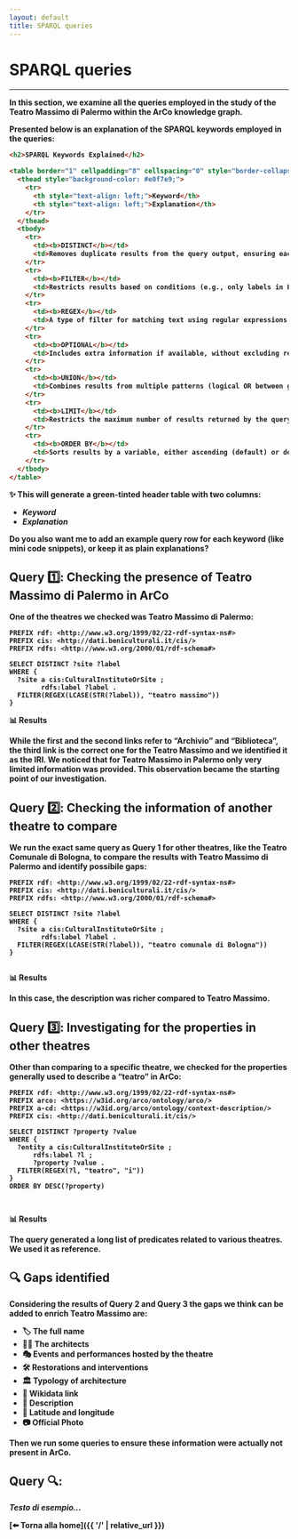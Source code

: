 ```yaml
---
layout: default
title: SPARQL queries
---
```


# <strong>SPARQL queries<strong>


---
In this section, we examine all the <strong>queries<strong> employed in the study of the <strong>Teatro Massimo di Palermo<strong> within the <strong>ArCo knowledge graph<strong>.

Presented below is an explanation of the SPARQL keywords employed in the queries:

```html
<h2>SPARQL Keywords Explained</h2>

<table border="1" cellpadding="8" cellspacing="0" style="border-collapse: collapse; width: 100%; font-family: Arial, sans-serif;">
  <thead style="background-color: #e0f7e9;">
    <tr>
      <th style="text-align: left;">Keyword</th>
      <th style="text-align: left;">Explanation</th>
    </tr>
  </thead>
  <tbody>
    <tr>
      <td><b>DISTINCT</b></td>
      <td>Removes duplicate results from the query output, ensuring each row is unique.</td>
    </tr>
    <tr>
      <td><b>FILTER</b></td>
      <td>Restricts results based on conditions (e.g., only labels in English).</td>
    </tr>
    <tr>
      <td><b>REGEX</b></td>
      <td>A type of filter for matching text using regular expressions (e.g., find labels containing "teatro massimo").</td>
    </tr>
    <tr>
      <td><b>OPTIONAL</b></td>
      <td>Includes extra information if available, without excluding results when data is missing.</td>
    </tr>
    <tr>
      <td><b>UNION</b></td>
      <td>Combines results from multiple patterns (logical OR between graph patterns).</td>
    </tr>
    <tr>
      <td><b>LIMIT</b></td>
      <td>Restricts the maximum number of results returned by the query.</td>
    </tr>
    <tr>
      <td><b>ORDER BY</b></td>
      <td>Sorts results by a variable, either ascending (default) or descending.</td>
    </tr>
  </tbody>
</table>
```

✨ This will generate a **green-tinted header table** with two columns:

* *Keyword*
* *Explanation*

Do you also want me to **add an example query row** for each keyword (like mini code snippets), or keep it as plain explanations?


## Query 1️⃣: Checking the presence of Teatro Massimo di Palermo in ArCo
One of the theatres we checked was Teatro Massimo di Palermo:

```sparql
PREFIX rdf: <http://www.w3.org/1999/02/22-rdf-syntax-ns#>
PREFIX cis: <http://dati.beniculturali.it/cis/>
PREFIX rdfs: <http://www.w3.org/2000/01/rdf-schema#>

SELECT DISTINCT ?site ?label
WHERE { 
  ?site a cis:CulturalInstituteOrSite ;
        rdfs:label ?label .
  FILTER(REGEX(LCASE(STR(?label)), "teatro massimo"))
}

```
**📊 Results**

While the first and the second links refer to “Archivio” and “Biblioteca”, the third link is the correct one for the Teatro Massimo and we identified it as the IRI. 
We noticed that for Teatro Massimo in Palermo only very limited information was provided. This observation became the starting point of our investigation.


## Query 2️⃣: Checking the information of another theatre to compare 
We run the exact same query as Query 1 for other theatres, like the Teatro Comunale di Bologna, to compare the results with Teatro Massimo di Palermo and identify possibile gaps: 

```sparql
PREFIX rdf: <http://www.w3.org/1999/02/22-rdf-syntax-ns#>
PREFIX cis: <http://dati.beniculturali.it/cis/>
PREFIX rdfs: <http://www.w3.org/2000/01/rdf-schema#>

SELECT DISTINCT ?site ?label
WHERE { 
  ?site a cis:CulturalInstituteOrSite ;
        rdfs:label ?label .
  FILTER(REGEX(LCASE(STR(?label)), "teatro comunale di Bologna"))
}


```
**📊 Results**


In this case, the description was richer compared to Teatro Massimo.

## Query 3️⃣: Investigating for the properties in other theatres
Other than comparing to a specific theatre, we checked for the properties generally used to describe a “teatro” in ArCo:

```sparql
PREFIX rdf: <http://www.w3.org/1999/02/22-rdf-syntax-ns#> 
PREFIX arco: <https://w3id.org/arco/ontology/arco/> 
PREFIX a-cd: <https://w3id.org/arco/ontology/context-description/>
PREFIX cis: <http://dati.beniculturali.it/cis/> 

SELECT DISTINCT ?property ?value 
WHERE {  
  ?entity a cis:CulturalInstituteOrSite ;
      rdfs:label ?l ; 
      ?property ?value .  
  FILTER(REGEX(?l, "teatro", "i"))  
}  
ORDER BY DESC(?property)



```
**📊 Results** 


The query generated a long list of predicates related to various theatres. We used it as reference. 

## 🔍 Gaps identified
Considering the results of Query 2 and Query 3 the gaps we think can be added to enrich Teatro Massimo are: 
<ul>
  <li>🏷️ <strong>The full name<strong></li>
  <li>👷‍♂️ <strong>The architects<strong></li>
  <li>🎭 <strong>Events and performances hosted by the theatre<strong></li>
  <li>🛠️ <strong>Restorations and interventions<strong></li>
  <li>🏛️ <strong>Typology of architecture<strong></li>
  <li>🔗 <strong>Wikidata link<strong></li>
  <li>📝 <strong>Description<strong></li>
  <li>📍 <strong>Latitude and longitude<strong></li>
  <li>📷 <strong>Official Photo<strong></li>
</ul>
Then we run some queries to ensure these information were actually not present in ArCo.

## Query 🔍:

_Testo di esempio…_

[⬅️ Torna alla home]({{ '/' | relative_url }})
